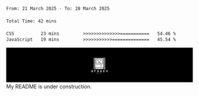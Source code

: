 <!--START_SECTION:waka-->

```txt
From: 21 March 2025 - To: 28 March 2025

Total Time: 42 mins

CSS          23 mins         >>>>>>>>>>>>>>===========   54.46 %
JavaScript   19 mins         >>>>>>>>>>>==============   45.54 %
```

<!--END_SECTION:waka-->

<img src="https://raw.githubusercontent.com/n3xta/image-hosting/main/img/202411032331174.png"/>
My README is under construction. 
